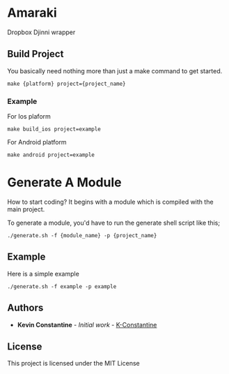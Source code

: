 # Amaraki

Dropbox Djinni wrapper

## Build Project

You basically need nothing more than just a make command to get started.

```
make {platform} project={project_name}
```
### Example 

For Ios plaform

```
make build_ios project=example
```
For Android platform
```
make android project=example
```

# Generate A Module

How to start coding? It begins with a module which is compiled with the main project.

To generate a module, you'd have to run the generate shell script like this;

```
./generate.sh -f {module_name} -p {project_name}
```
## Example

Here is a simple example

```
./generate.sh -f example -p example
```
## Authors

* **Kevin Constantine** - *Initial work* - [K-Constantine](https://github.com/K-Constantine)

## License

This project is licensed under the MIT License
